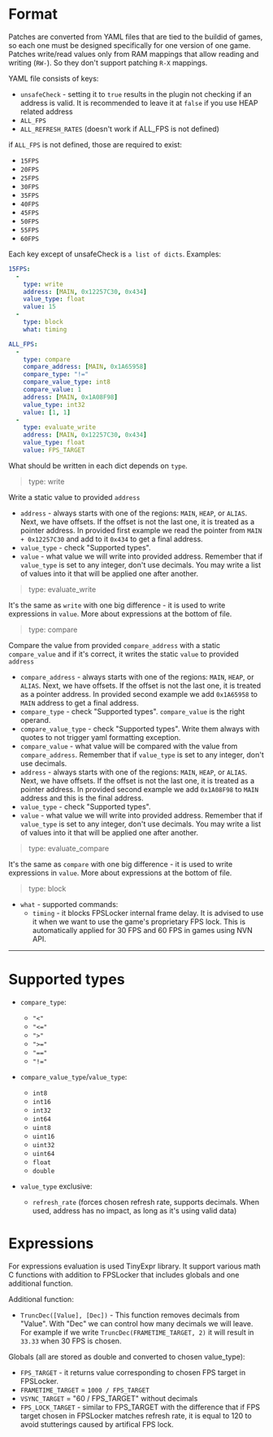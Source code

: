 # Format

Patches are converted from YAML files that are tied to the buildid of games, so each one must be designed specifically for one version of one game.
Patches write/read values only from RAM mappings that allow reading and writing (`RW-`). So they don't support patching `R-X` mappings.

YAML file consists of keys:
- `unsafeCheck` - setting it to `true` results in the plugin not checking if an address is valid. It is recommended to leave it at `false` if you use HEAP related address
- `ALL_FPS`
- `ALL_REFRESH_RATES` (doesn't work if ALL_FPS is not defined)

if `ALL_FPS` is not defined, those are required to exist:
- `15FPS`
- `20FPS`
- `25FPS`
- `30FPS`
- `35FPS`
- `40FPS`
- `45FPS`
- `50FPS`
- `55FPS`
- `60FPS`

Each key except of unsafeCheck is `a list of dicts`. Examples:
```yaml
15FPS:
  -
    type: write
    address: [MAIN, 0x12257C30, 0x434]
    value_type: float
    value: 15
  -
    type: block
    what: timing

```
```yaml
ALL_FPS:
  -
    type: compare
    compare_address: [MAIN, 0x1A65958]
    compare_type: "!="
    compare_value_type: int8
    compare_value: 1
    address: [MAIN, 0x1A08F98]
    value_type: int32
    value: [1, 1]
  -
    type: evaluate_write
    address: [MAIN, 0x12257C30, 0x434]
    value_type: float
    value: FPS_TARGET

```

What should be written in each dict depends on `type`.

> type: write

Write a static value to provided `address`
- `address` - always starts with one of the regions: `MAIN`, `HEAP`, or `ALIAS`. Next, we have offsets. If the offset is not the last one, it is treated as a pointer address. In provided first example we read the pointer from `MAIN + 0x12257C30` and add to it `0x434` to get a final address.
- `value_type` - check "Supported types".
- `value` - what value we will write into provided address. Remember that if `value_type` is set to any integer, don't use decimals. You may write a list of values into it that will be applied one after another.

> type: evaluate_write

It's the same as `write` with one big difference - it is used to write expressions in `value`. More about expressions at the bottom of file.

> type: compare

Compare the value from provided `compare_address` with a static `compare_value` and if it's correct, it writes the static `value` to provided `address`
- `compare_address` - always starts with one of the regions: `MAIN`, `HEAP`, or `ALIAS`. Next, we have offsets. If the offset is not the last one, it is treated as a pointer address. In provided second example we add `0x1A65958` to `MAIN` address to get a final address.
- `compare_type` - check "Supported types". `compare_value` is the right operand.
- `compare_value_type` - check "Supported types". Write them always with quotes to not trigger yaml formatting exception.
- `compare_value` - what value will be compared with the value from `compare_address`. Remember that if `value_type` is set to any integer, don't use decimals.
- `address` - always starts with one of the regions: `MAIN`, `HEAP`, or `ALIAS`. Next, we have offsets. If the offset is not the last one, it is treated as a pointer address. In provided second example we add `0x1A08F98` to `MAIN` address and this is the final address.
- `value_type` - check "Supported types".
- `value` - what value we will write into provided address. Remember that if `value_type` is set to any integer, don't use decimals. You may write a list of values into it that will be applied one after another.

> type: evaluate_compare

It's the same as `compare` with one big difference - it is used to write expressions in `value`. More about expressions at the bottom of file.

> type: block<br>
- `what` - supported commands:
  - `timing` - it blocks FPSLocker internal frame delay. It is advised to use it when we want to use the game's proprietary FPS lock. This is automatically applied for 30 FPS and 60 FPS in games using NVN API.

---

# Supported types

- `compare_type`:
  - `"<"`
  - `"<="`
  - `">"`
  - `">="`
  - `"=="`
  - `"!="`

- `compare_value_type`/`value_type`: 
  - `int8`
  - `int16`
  - `int32`
  - `int64`
  - `uint8`
  - `uint16`
  - `uint32`
  - `uint64`
  - `float`
  - `double`

- `value_type` exclusive:
  - `refresh_rate` (forces chosen refresh rate, supports decimals. When used, address has no impact, as long as it's using valid data)

# Expressions

For expressions evaluation is used TinyExpr library. It support various math C functions with addition to FPSLocker that includes globals and one additional function.

Additional function:
- `TruncDec([Value], [Dec])` - This function removes decimals from "Value". With "Dec" we can control how many decimals we will leave. For example if we write `TruncDec(FRAMETIME_TARGET, 2)` it will result in `33.33` when 30 FPS is chosen.

Globals (all are stored as double and converted to chosen value_type):
- `FPS_TARGET` - it returns value corresponding to chosen FPS target in FPSLocker.
- `FRAMETIME_TARGET` = `1000 / FPS_TARGET`
- `VSYNC_TARGET` = "60 / FPS_TARGET" without decimals
- `FPS_LOCK_TARGET` - similar to FPS_TARGET with the difference that if FPS target chosen in FPSLocker matches refresh rate, it is equal to 120 to avoid stutterings caused by artifical FPS lock.
